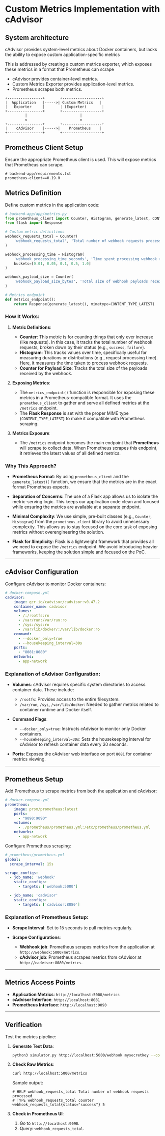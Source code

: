 # Custom Metrics Implementation with cAdvisor

## System architecture

cAdvisor provides system-level metrics about Docker containers, but lacks the ability to expose custom application-specific metrics

This is addressed by creating a custom metrics exporter, which exposes these metrics in a format that Prometheus can scrape

* cAdvisor provides container-level metrics.
* Custom Metrics Exporter provides application-level metrics.
* Prometheus scrapes both metrics.

```plaintext
+----------------+       +------------------+
|  Application   |----->| Custom Metrics   |
|   Exporter     |       | (Exporter)       |
+----------------+       +------------------+
         |                        |
         v                        v
+----------------+       +------------------+
|    cAdvisor    |----->|    Prometheus    |
+----------------+       +------------------+
```

## Prometheus Client Setup

Ensure the appropriate Prometheus client is used. This will expose metrics that Prometheus can scrape.

```plaintext
# backend-app/requirements.txt
prometheus-client==0.19.0
```

## Metrics Definition

Define custom metrics in the application code:

```python
# backend-app/app/metrics.py
from prometheus_client import Counter, Histogram, generate_latest, CONTENT_TYPE_LATEST
from flask import Response

# Custom metric definitions
webhook_requests_total = Counter(
    'webhook_requests_total', 'Total number of webhook requests processed', ['status']
)

webhook_processing_time = Histogram(
    'webhook_processing_time_seconds', 'Time spent processing webhook requests',
    buckets=[0.01, 0.05, 0.1, 0.5, 1.0]
)

webhook_payload_size = Counter(
    'webhook_payload_size_bytes', 'Total size of webhook payloads received'
)

# Metrics endpoint
def metrics_endpoint():
    return Response(generate_latest(), mimetype=CONTENT_TYPE_LATEST)
```

### **How It Works:**

1. **Metric Definitions**:
   - **Counter**: This metric is for counting things that only ever increase (like requests). In this case, it tracks the total number of webhook requests, broken down by their status (e.g., `success`, `failure`).
   - **Histogram**: This tracks values over time, specifically useful for measuring durations or distributions (e.g., request processing time). Here, it measures the time taken to process webhook requests.
   - **Counter for Payload Size**: Tracks the total size of the payloads received by the webhook.

2. **Exposing Metrics**:
   - The `metrics_endpoint()` function is responsible for exposing these metrics in a Prometheus-compatible format. It uses the `prometheus_client` to gather and serve all defined metrics at the `/metrics` endpoint.
   - The **Flask Response** is set with the proper MIME type (`CONTENT_TYPE_LATEST`) to make it compatible with Prometheus scraping.

3. **Metrics Exposure**:
   - The `/metrics` endpoint becomes the main endpoint that **Prometheus** will scrape to collect data. When Prometheus scrapes this endpoint, it retrieves the latest values of all defined metrics.

### **Why This Approach?**

- **Prometheus Format**: By using `prometheus_client` and the `generate_latest()` function, we ensure that the metrics are in the exact format Prometheus expects.
  
- **Separation of Concerns**: The use of a Flask app allows us to isolate the metric-serving logic. This keeps our application code clean and focused while ensuring the metrics are available at a separate endpoint.

- **Minimal Complexity**: We use simple, pre-built classes (e.g., `Counter`, `Histogram`) from the `prometheus_client` library to avoid unnecessary complexity. This allows us to stay focused on the core task of exposing metrics without overengineering the solution.

- **Flask for Simplicity**: Flask is a lightweight framework that provides all we need to expose the `/metrics` endpoint. We avoid introducing heavier frameworks, keeping the solution simple and focused on the PoC.

---

## cAdvisor Configuration

Configure cAdvisor to monitor Docker containers:

```yaml
# docker-compose.yml
cadvisor:
    image: gcr.io/cadvisor/cadvisor:v0.47.2
    container_name: cadvisor
    volumes:
      - /:/rootfs:ro
      - /var/run:/var/run:ro
      - /sys:/sys:ro
      - /var/lib/docker/:/var/lib/docker:ro
    command:
      - --docker_only=true
      - --housekeeping_interval=30s
    ports:
      - "8081:8080"
    networks:
      - app-network
```

### **Explanation of cAdvisor Configuration:**

- **Volumes**: cAdvisor requires specific system directories to access container data. These include:
  - `/rootfs`: Provides access to the entire filesystem.
  - `/var/run`, `/sys`, `/var/lib/docker`: Needed to gather metrics related to container runtime and Docker itself.

- **Command Flags**:
  - `--docker_only=true`: Instructs cAdvisor to monitor only Docker containers.
  - `--housekeeping_interval=30s`: Sets the housekeeping interval for cAdvisor to refresh container data every 30 seconds.

- **Ports**: Exposes the cAdvisor web interface on port `8081` for container metrics viewing.

---

## Prometheus Setup

Add Prometheus to scrape metrics from both the application and cAdvisor:

```yaml
# docker-compose.yml
prometheus:
    image: prom/prometheus:latest
    ports:
      - "9090:9090"
    volumes:
      - ./prometheus/prometheus.yml:/etc/prometheus/prometheus.yml
    networks:
      - app-network
```

Configure Prometheus scraping:

```yaml
# prometheus/prometheus.yml
global:
  scrape_interval: 15s

scrape_configs:
  - job_name: 'webhook'
    static_configs:
      - targets: ['webhook:5000']

  - job_name: 'cadvisor'
    static_configs:
      - targets: ['cadvisor:8080']
```

### **Explanation of Prometheus Setup:**

- **Scrape Interval**: Set to 15 seconds to pull metrics regularly.
  
- **Scrape Configurations**:
  - **Webhook job**: Prometheus scrapes metrics from the application at `http://webhook:5000/metrics`.
  - **cAdvisor job**: Prometheus scrapes metrics from cAdvisor at `http://cadvisor:8080/metrics`.

---

## Metrics Access Points

- **Application Metrics**: `http://localhost:5000/metrics`
- **cAdvisor Interface**: `http://localhost:8081`
- **Prometheus Interface**: `http://localhost:9090`

---

## Verification

Test the metrics pipeline:

1. **Generate Test Data**:

   ```bash
   python3 simulator.py http://localhost:5000/webhook mysecretkey --count 5
   ```

2. **Check Raw Metrics**:

   ```bash
   curl http://localhost:5000/metrics
   ```

   Sample output:

   ```plaintext
   # HELP webhook_requests_total Total number of webhook requests processed
   # TYPE webhook_requests_total counter
   webhook_requests_total{status="success"} 5
   ```

3. **Check in Prometheus UI**:
   1. Go to `http://localhost:9090`.
   2. Query: `webhook_requests_total`.


